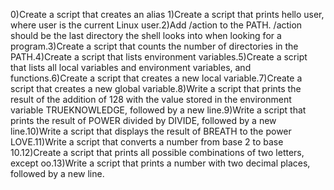  0)Create a script that creates an alias 1)Create a script that prints hello user, where user is the current Linux user.2)Add /action to the PATH. /action should be the last directory the shell looks into when looking for a program.3)Create a script that counts the number of directories in the PATH.4)Create a script that lists environment variables.5)Create a script that lists all local variables and environment variables, and functions.6)Create a script that creates a new local variable.7)Create a script that creates a new global variable.8)Write a script that prints the result of the addition of 128 with the value stored in the environment variable TRUEKNOWLEDGE, followed by a new line.9)Write a script that prints the result of POWER divided by DIVIDE, followed by a new line.10)Write a script that displays the result of BREATH to the power LOVE.11)Write a script that converts a number from base 2 to base 10.12)Create a script that prints all possible combinations of two letters, except oo.13)Write a script that prints a number with two decimal places, followed by a new line.
